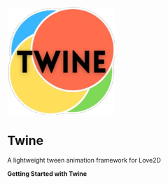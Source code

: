 ![Twine logo](./assets/logo.png) 
# Twine 
A lightweight tween animation framework for Love2D

**Getting Started with Twine**

